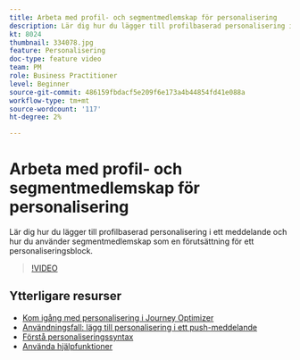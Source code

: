 ```yaml
---
title: Arbeta med profil- och segmentmedlemskap för personalisering
description: Lär dig hur du lägger till profilbaserad personalisering i ett meddelande och hur du använder segmentmedlemskap som en förutsättning för ett personaliseringsblock.
kt: 8024
thumbnail: 334078.jpg
feature: Personalisering
doc-type: feature video
team: PM
role: Business Practitioner
level: Beginner
source-git-commit: 486159fbdacf5e209f6e173a4b44854fd41e088a
workflow-type: tm+mt
source-wordcount: '117'
ht-degree: 2%

---
```



# Arbeta med profil- och segmentmedlemskap för personalisering

Lär dig hur du lägger till profilbaserad personalisering i ett meddelande och hur du använder segmentmedlemskap som en förutsättning för ett personaliseringsblock.

>[!VIDEO](https://video.tv.adobe.com/v/334078?quality=12)

## Ytterligare resurser

* [Kom igång med personalisering i Journey Optimizer](https://experienceleague.adobe.com/docs/journey-optimizer/using/create-messages/personalization/personalize.html)
* [Användningsfall: lägg till personalisering i ett push-meddelande](https://experienceleague.corp.adobe.com/docs/journey-optimizer/using/create-messages/personalization/personalization-use-case.html)
* [Förstå personaliseringssyntax](https://experienceleague.adobe.com/docs/journey-optimizer/using/create-messages/personalization/personalization-syntax.html)
* [Använda hjälpfunktioner](https://experienceleague-review.corp.adobe.com/docs/journey-optimizer/using/create-messages/personalization/functions/functions.html)
